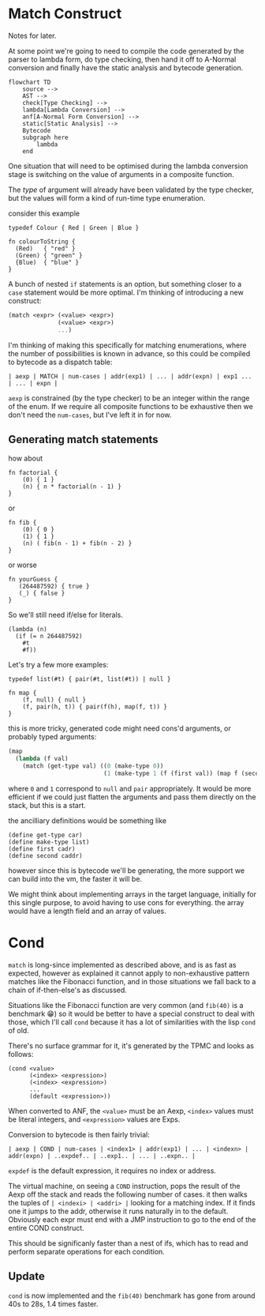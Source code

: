 # Match Construct

Notes for later.

At some point we're going to need to compile the code generated by the parser to lambda form,
do type checking,
then hand it off to A-Normal conversion and finally have the static analysis and bytecode
generation.

```mermaid
flowchart TD
    source -->
    AST -->
    check[Type Checking] -->
    lambda[Lambda Conversion] -->
    anf[A-Normal Form Conversion] -->
    static[Static Analysis] -->
    Bytecode
    subgraph here
        lambda
    end
```

One situation that will need to be optimised during the lambda conversion stage
is switching on the value of arguments in a composite function.

The *type* of argument will already have been validated by the type checker, but the values
will form a kind of run-time type enumeration.

consider this example

```
typedef Colour { Red | Green | Blue }

fn colourToString {
  (Red)   { "red" }
  (Green) { "green" }
  {Blue)  { "blue" }
}
```

A bunch of nested `if` statements is an option, but something closer to a `case` statement
would be more optimal. I'm thinking of introducing a new construct:

```scheme
(match <expr> (<value> <expr>)
              (<value> <expr>)
              ...)
```

I'm thinking of making this specifically for matching enumerations, where the number of
possibilities is known in advance, so this could be compiled to bytecode as a dispatch table:

```
| aexp | MATCH | num-cases | addr(exp1) | ... | addr(expn) | exp1 ... | ... | expn |
```
`aexp` is constrained (by the type checker) to be an integer within the range of the enum.
If we require all composite functions to be exhaustive then we don't need the `num-cases`, but
I've left it in for now.

## Generating match statements

how about

```
fn factorial {
    (0) { 1 }
    (n) { n * factorial(n - 1) }
}
```

or

```
fn fib {
    (0) { 0 }
    (1) { 1 }
    (n) ( fib(n - 1) + fib(n - 2) }
}
```

or worse

```
fn yourGuess {
   (264487592) { true }
   (_) { false }
}
```

So we'll still need if/else for literals.
```
(lambda (n)
  (if (= n 264487592)
    #t
    #f))
```
Let's try a few more examples:

```
typedef list(#t) { pair(#t, list(#t)) | null }

fn map {
    (f, null) { null }
    (f, pair(h, t)) { pair(f(h), map(f, t)) }
}
```

this is more tricky, generated code might need cons'd arguments, or probably typed arguments:

```scheme
(map
  (lambda (f val)
    (match (get-type val) ((0 (make-type 0))
                           (1 (make-type 1 (f (first val)) (map f (second val)))))))
```

where `0` and `1` correspond to `null` and `pair` appropriately. It would be more efficient
if we could just flatten the arguments and pass them directly on the stack, but this is a start.

the ancilliary definitions would be something like
```
(define get-type car)
(define make-type list)
(define first cadr)
(define second caddr)
```

however since this is bytecode we'll be generating, the more support we can build into the vm,
the faster it will be.

We might think about implementing arrays in the target language, initially for this single purpose,
to avoid having to use cons for everything. the array would have a length field and an array of
values.

# Cond

`match` is long-since implemented as described above, and is as fast as expected, however as
explained it cannot apply to non-exhaustive pattern matches like the Fibonacci function, and
in those situations we fall back to a chain of if-then-else's as discussed.

Situations like the Fibonacci function are very common (and `fib(40)` is a benchmark :grin:) 
so it would be better to have a special construct to deal with those, which I'll call `cond` because
it has a lot of similarities with the lisp `cond` of old.

There's no surface grammar for it, it's generated by the TPMC and looks as follows:

```
(cond <value>
      (<index> <expression>)
      (<index> <expression>)
      ...
      (default <expression>))
```

When converted to ANF, the `<value>` must be an Aexp, `<index>` values must be literal integers,
and `<expression>` values are Exps.

Conversion to bytecode is then fairly trivial:

```
| aexp | COND | num-cases | <index1> | addr(exp1) | ... | <indexn> | addr(expn) | ..expdef.. | ..exp1.. | ... | ..expn.. |
```

`expdef` is the default expression, it requires no index or address.

The virtual machine, on seeing a `COND` instruction, pops the result of the Aexp off the stack and
reads the following number of cases.
it then walks the tuples of `| <indexi> | <addri> |` looking for a matching index. If it finds one it
jumps to the addr, otherwise it runs naturally in to the default. Obviously each expr must end with a JMP
instruction to go to the end of the entire COND construct.

This should be significanly faster than a nest of ifs, which has to read and perform separate
operations for each condition.

## Update

`cond` is now implemented and the `fib(40)` benchmark has gone from around 40s
to 28s, 1.4 times faster.
